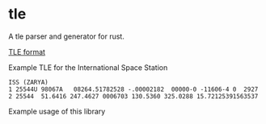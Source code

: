 # tle

A tle parser and generator for rust.

[TLE format](https://en.wikipedia.org/wiki/Two-line_element_set#Format)


Example TLE for the International Space Station

```
ISS (ZARYA)
1 25544U 98067A   08264.51782528 -.00002182  00000-0 -11606-4 0  2927
2 25544  51.6416 247.4627 0006703 130.5360 325.0288 15.72125391563537
```

Example usage of this library

```
```
